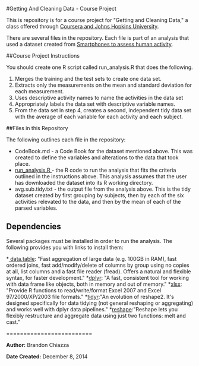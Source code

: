 #Getting And Cleaning Data - Course Project
<p>This is repository is for a course project for "Getting and Cleaning Data," a class offered through <a href="https://www.coursera.org/#jhu">Coursera and Johns Hopkins University</a>. </p>
<p>There are several files in the repository. Each file is part of an analysis that used a dataset created from <a href="http://archive.ics.uci.edu/ml/datasets/Human+Activity+Recognition+Using+Smartphones">  Smartphones to assess human activity</a>. </p>

##Course Project Instructions
<p>You should create one R script called run_analysis.R that does the following.</p>
<ol>
<li>Merges the training and the test sets to create one data set.</li>
<li>Extracts only the measurements on the mean and standard deviation for each measurement. </li>
<li>Uses descriptive activity names to name the activities in the data set</li>
<li>Appropriately labels the data set with descriptive variable names. </li>
<li>From the data set in step 4, creates a second, independent tidy data set with the average of each variable for each activity and each subject.</li>
</ol>

##Files in this Repository

<p>The following outlines each file in the repository: </p>

<ul>
<li> CodeBook.md - a Code Book for the dataset mentioned above. This was created to define the variables and alterations to the data that took place. </li>
<li> <a href="https://github.com/Boofmower/getdata-016_courseproject/blob/master/run_analysis.R"> run_analysis.R </a> - the R code to run the analysis that fits the criteria outlined in the instructions above. This analysis assumes that the user has downloaded the dataset into its R working directory. </li>
<li> avg.sub.tidy.txt - the output file from the analysis above. This is the tidy dataset created by first grouping by subjects, then by each of the six activities relevated to the data, and then by the mean of each of the parsed variables. </li>
</ul>

## Dependencies
<p> Several packages must be installed in order to run the analysis. The following provides you with links to install them:</p>

*<a href = "http://cran.r-project.org/web/packages/data.table/index.html"> data.table</a>: "Fast aggregation of large data (e.g. 100GB in RAM), fast ordered joins, fast add/modify/delete of columns by group using no copies at all, list columns and a fast file reader (fread). Offers a natural and flexible syntax, for faster development."
*<a href = "http://cran.r-project.org/web/packages/dplyr/index.html">dplyr</a>: "A fast, consistent tool for working with data frame like objects, both in memory and out of memory."
*<a href = "http://cran.r-project.org/web/packages/xlsx/index.html">xlsx</a>: "Provide R functions to read/write/format Excel 2007 and Excel 97/2000/XP/2003 file formats."
*<a href = "http://cran.r-project.org/web/packages/tidyr/index.html">tidyr</a>:"An evolution of reshape2. It's designed specifically for data tidying (not general reshaping or aggregating) and works well with dplyr data pipelines."
*<a href = "http://cran.r-project.org/web/packages/reshape/index.html">reshape</a>:"Reshape lets you flexibly restructure and aggregate data using just two functions: melt and cast."

=========================
<p><b>Author:</b> Brandon Chiazza</p>
<p><b>Date Created:</b> December 8, 2014</p>


